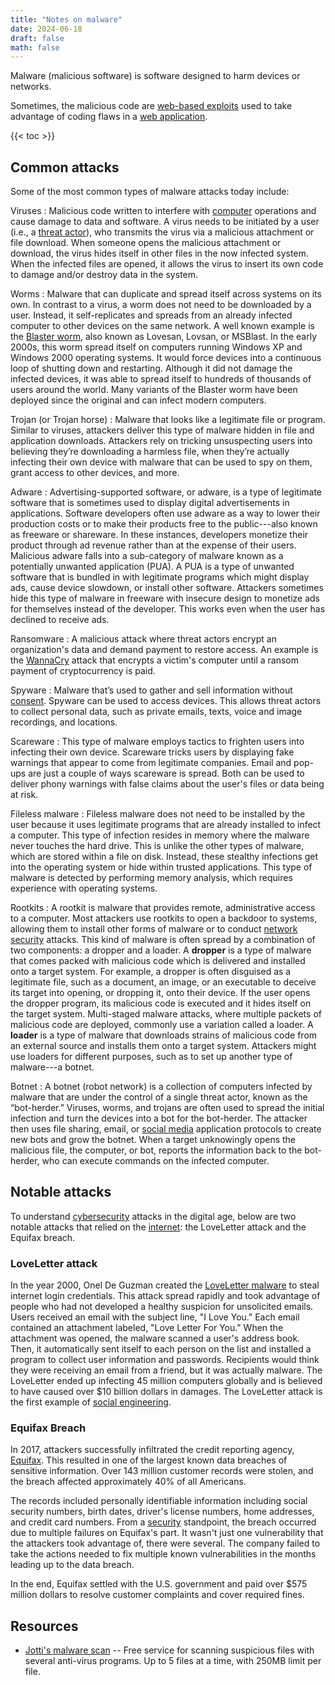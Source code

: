 ```yaml
---
title: "Notes on malware"
date: 2024-06-18
draft: false
math: false
---
```


Malware (malicious software) is software designed to harm devices or
networks.

Sometimes, the malicious code are [web-based exploits](/web-based-exploits)
used to take advantage of coding flaws in
a [web application](/web-app).

{{< toc >}}

## Common attacks

Some of the most common types of malware attacks today include:

Viruses
: Malicious code written to interfere with [computer](/computer)
operations and cause damage to data and software. A virus needs to be
initiated by a user (i.e., a [threat actor](/threat-actor)), who
transmits the virus via a malicious attachment or file download. When
someone opens the malicious attachment or download, the virus hides
itself in other files in the now infected system. When the infected
files are opened, it allows the virus to insert its own code to damage
and/or destroy data in the system.

Worms
: Malware that can duplicate and spread itself across systems on its
own. In contrast to a virus, a worm does not need to be downloaded by a
user. Instead, it self-replicates and spreads from an already infected
computer to other devices on the same network. A well known example is
the [Blaster worm](https://en.wikipedia.org/wiki/Blaster_(computer_worm)), also known as Lovesan, Lovsan, or MSBlast. In the
early 2000s, this worm spread itself on computers running Windows XP and
Windows 2000 operating systems. It would force devices into a continuous
loop of shutting down and restarting. Although it did not damage the
infected devices, it was able to spread itself to hundreds of thousands
of users around the world. Many variants of the Blaster worm have been
deployed since the original and can infect modern computers.

Trojan (or Trojan horse)
: Malware that looks like a legitimate file or program. Similar to
viruses, attackers deliver this type of malware hidden in file and
application downloads. Attackers rely on tricking unsuspecting users
into believing they’re downloading a harmless file, when they’re
actually infecting their own device with malware that can be used to spy
on them, grant access to other devices, and more.

Adware
: Advertising-supported software, or adware, is a type of legitimate
software that is sometimes used to display digital advertisements in
applications. Software developers often use adware as a way to lower
their production costs or to make their products free to the
public---also known as freeware or shareware. In these instances,
developers monetize their product through ad revenue rather than at the
expense of their users. Malicious adware falls into a sub-category of
malware known as a potentially unwanted application (PUA). A PUA is a
type of unwanted software that is bundled in with legitimate programs
which might display ads, cause device slowdown, or install other
software. Attackers sometimes hide this type of malware in freeware with
insecure design to monetize ads for themselves instead of the developer.
This works even when the user has declined to receive ads.

Ransomware
: A malicious attack where threat actors encrypt an organization's data
and demand payment to restore access. An example is the
[WannaCry](https://en.wikipedia.org/wiki/WannaCry_ransomware_attack)
attack that encrypts a victim's computer until a ransom payment of
cryptocurrency is paid.

Spyware
: Malware that’s used to gather and sell information without
[consent](/consent). Spyware can be used to access devices. This allows
threat actors to collect personal data, such as private emails, texts,
voice and image recordings, and locations.

Scareware
: This type of malware employs tactics to frighten users into infecting
their own device. Scareware tricks users by displaying fake warnings
that appear to come from legitimate companies. Email and pop-ups are
just a couple of ways scareware is spread. Both can be used to deliver
phony warnings with false claims about the user's files or data being at
risk.

Fileless malware
: Fileless malware does not need to be installed by the user because it
uses legitimate programs that are already installed to infect a
computer. This type of infection resides in memory where the malware
never touches the hard drive. This is unlike the other types of malware,
which are stored within a file on disk. Instead, these stealthy
infections get into the operating system or hide within trusted
applications. This type of malware is detected by performing memory
analysis, which requires experience with operating systems.

Rootkits
: A rootkit is malware that provides remote, administrative access to a
computer. Most attackers use rootkits to open a backdoor to systems,
allowing them to install other forms of malware or to conduct [network
security](/network-security) attacks. This kind of malware is often
spread by a combination of two components: a dropper and a loader. A
**dropper** is a type of malware that comes packed with malicious code
which is delivered and installed onto a target system. For example, a
dropper is often disguised as a legitimate file, such as a document, an
image, or an executable to deceive its target into opening, or dropping
it, onto their device. If the user opens the dropper program, its
malicious code is executed and it hides itself on the target system.
Multi-staged malware attacks, where multiple packets of malicious code
are deployed, commonly use a variation called a loader. A **loader** is
a type of malware that downloads strains of malicious code from an
external source and installs them onto a target system. Attackers might
use loaders for different purposes, such as to set up another type of
malware---a botnet.

Botnet
: A botnet (robot network) is a collection of computers infected by
malware that are under the control of a single threat actor, known as
the “bot-herder.” Viruses, worms, and trojans are often used to spread
the initial infection and turn the devices into a bot for the
bot-herder. The attacker then uses file sharing, email, or [social media](/social-media)
application protocols to create new bots and grow the botnet. When a
target unknowingly opens the malicious file, the computer, or bot,
reports the information back to the bot-herder, who can execute commands
on the infected computer.

## Notable attacks

To understand [cybersecurity](/cybersecurity) attacks in the digital age,
below are two notable attacks that relied on the [internet](/internet):
the LoveLetter attack and the Equifax breach.

### LoveLetter attack

In the year 2000, Onel De Guzman created the [LoveLetter malware](https://en.wikipedia.org/wiki/ILOVEYOU) to steal
internet login credentials. This attack spread rapidly and took
advantage of people who had not developed a healthy suspicion for
unsolicited emails. Users received an email with the subject line, "I
Love You." Each email contained an attachment labeled, "Love Letter For
You." When the attachment was opened, the malware scanned a user's
address book. Then, it automatically sent itself to each person on the
list and installed a program to collect user information and passwords.
Recipients would think they were receiving an email from a friend, but
it was actually malware. The LoveLetter ended up infecting 45 million
computers globally and is believed to have caused over $10 billion
dollars in damages. The LoveLetter attack is the first example of
[social engineering](/social-engineering).

### Equifax Breach

In 2017, attackers successfully infiltrated the credit reporting agency,
[Equifax](https://en.wikipedia.org/wiki/2017_Equifax_data_breach).
This resulted in one of the largest known data breaches of
sensitive information. Over 143 million customer records were stolen,
and the breach affected approximately 40% of all Americans.

The records included personally identifiable information including
social security numbers, birth dates, driver's license numbers, home
addresses, and credit card numbers. From a [security](/security)
standpoint, the
breach occurred due to multiple failures on Equifax's part. It wasn't
just one vulnerability that the attackers took advantage of, there were
several. The company failed to take the actions needed to fix multiple
known vulnerabilities in the months leading up to the data breach.

In the end, Equifax settled with the U.S. government and paid over $575
million dollars to resolve customer complaints and cover required fines.

## Resources

- [Jotti's malware scan](https://virusscan.jotti.org/) -- Free service
  for scanning suspicious files with several anti-virus programs. Up to
  5 files at a time, with 250MB limit per file.
